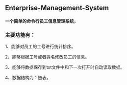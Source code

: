 ## Enterprise-Management-System

#### 一个简单的命令行员工信息管理系统，
### 主要功能有：
1、能够对员工的工号进行统计排序。   

2、能够根据工号或者姓名修改员工的信息。   

3、能够将数据保存到txt文件中和下一次打开时自动读取数据。   

4、数据结构为：链表。
